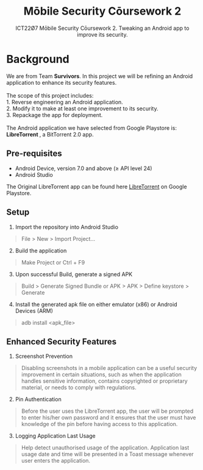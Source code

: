<div align="center">
<h1> Mōbile Security Cōursework 2 </h1>
ICT22Ø7 Mōbile Security Cōursework 2. Tweaking an Android app to improve its security.
</div>

<div>
<h1> Background </h1>
We are from Team <b>Survivors</b>. In this project we will be refining an Android application to enhance its security features. <br />
<br />
The scope of this project includes: <br />
1. Reverse engineering an Android application. <br />
2. Modify it to make at least one improvement to its security. <br />
3. Repackage the app for deployment. <br />
<br />
The Android application we have selected from Google Playstore is: <b> LibreTorrent </b>, a BitTorrent 2.0 app. <br />
</div>

## Pre-requisites
* Android Device, version 7.0 and above (≥ API level 24)
* Android Studio

The Original LibreTorrent app can be found here [LibreTorrent](https://play.google.com/store/apps/details?id=org.proninyaroslav.libretorrent&hl=en) on Google Playstore.

## Setup
1. Import the repository into Android Studio
> File > New > Import Project...
2. Build the application
> Make Project or Ctrl + F9
3. Upon successful Build, generate a signed APK
> Build > Generate Signed Bundle or APK > APK > Define keystore > Generate
4. Install the generated apk file on either emulator (x86) or Android Devices (ARM)
> adb install <apk_file>

## Enhanced Security Features
1. Screenshot Prevention
> Disabling screenshots in a mobile application can be a useful security improvement in certain situations, such as when the application handles sensitive information, contains copyrighted or proprietary material, or needs to comply with regulations.

2. Pin Authentication 
> Before the user uses the LibreTorrent app, the user will be prompted to enter his/her own password and it ensures that the user must have knowledge of the pin before having access to this application. 

3. Logging Application Last Usage
> Help detect unauthorised usage of the application. Application last usage date and time will be presented in a Toast message whenever user enters the application.
